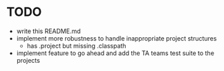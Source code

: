 # TODO

* write this README.md
* implement more robustness to handle inappropriate project structures 
  * has .project but missing .classpath 
* implement feature to go ahead and add the TA teams test suite to the projects